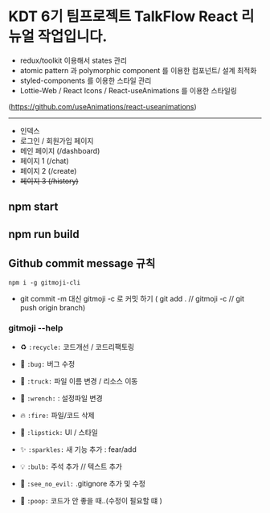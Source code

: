 
# KDT 6기 팀프로젝트 TalkFlow React 리뉴얼 작업입니다.
* redux/toolkit 이용해서 states 관리   
* atomic pattern 과 polymorphic component 를 이용한 컴포넌트/ 설계 최적화   
* styled-components 를 이용한 스타일 관리   
* Lottie-Web / React Icons / React-useAnimations 를 이용한 스타일링  

(https://github.com/useAnimations/react-useanimations)
<hr>

* 인덱스 
* 로그인 / 회원가입 페이지 
* 메인 페이지 (/dashboard)
* 페이지 1 (/chat)
* 페이지 2 (/create)
* ~~페이지 3 (/history)~~


## npm start 

## npm run build

## Github commit message 규칙 
`npm i -g gitmoji-cli`
* git commit -m 대신 gitmoji -c 로 커밋 하기 ( git add . // gitmoji -c // git push origin branch)

### gitmoji --help

* ♻️ `:recycle:` 코드개선 / 코드리팩토링 
* 🐛 `:bug:` 버그 수정
* 🚚 `:truck:` 파일 이름 변경 / 리소스 이동
* 🔧 `:wrench:` : 설정파일 변경
* 🔥 `:fire:` 파일/코드 삭제 

* 💄 `:lipstick:` UI / 스타일
* ✨ `:sparkles:` 새 기능 추가 : fear/add 
* 💡 `:bulb:` 주석 추가 // 텍스트 추가
* 🙈 `:see_no_evil:` .gitignore 추가 및 수정

* 💩 `:poop:` 코드가 안 좋을 때..(수정이 필요할 떄 )
